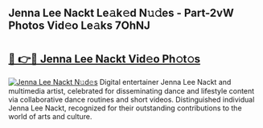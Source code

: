 ## Jenna Lee Nackt Le𝚊k𝚎d N𝚞𝚍es - Part-2vW Photos Vid𝚎o Le𝚊ks 7OhNJ

# <h2><a href="http://fb252a.evod.top/?m=Jenna+Lee+Nackt">🔗 👉🔴 Jenna Lee Nackt Vid𝚎o Ph𝚘t𝚘s</a></h2>

[![Jenna Lee Nackt N𝚞d𝚎s](https://i.imgur.com/8V9OHl7.gif)](http://fb252a.evod.top/?m=Jenna+Lee+Nackt)
Digital entertainer Jenna Lee Nackt and multimedia artist, celebrated for disseminating dance and lifestyle content via collaborative dance routines and short videos. Distinguished individual Jenna Lee Nackt, recognized for their outstanding contributions to the world of arts and culture. 

